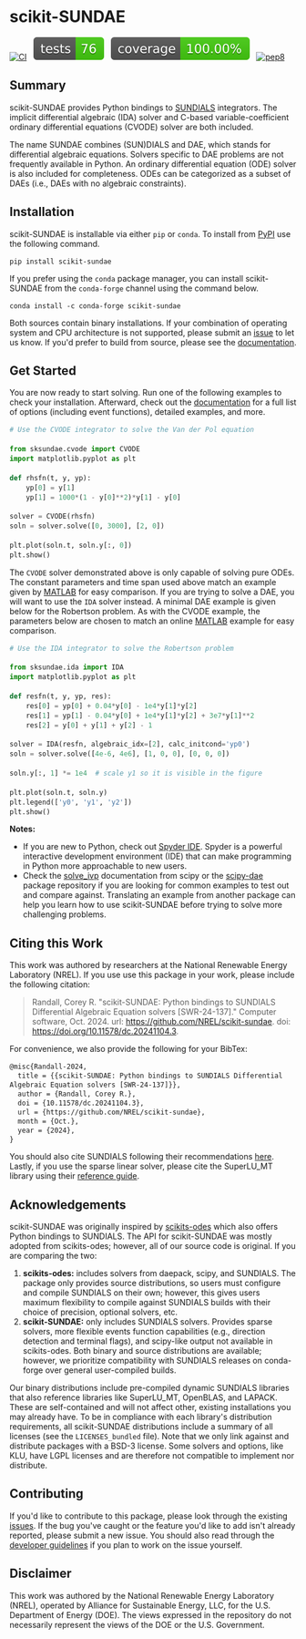 <!-- <img alt='Logo' style='width: 75%; min-width: 250px; max-width: 500px;'
 src='https://github.com/NREL/scikit-sundae/blob/main/images/readme_logo.png?raw=true'/> -->

 # scikit-SUNDAE

[![CI][ci-b]][ci-l] &nbsp;
![tests][test-b] &nbsp;
![coverage][cov-b] &nbsp;
[![pep8][pep-b]][pep-l]

[ci-b]: https://github.com/NREL/scikit-sundae/actions/workflows/ci.yml/badge.svg
[ci-l]: https://github.com/NREL/scikit-sundae/actions/workflows/ci.yml

[test-b]: https://github.com/NREL/scikit-sundae/blob/main/images/tests.svg?raw=true
[cov-b]: https://github.com/NREL/scikit-sundae/blob/main/images/coverage.svg?raw=true

[pep-b]: https://img.shields.io/badge/code%20style-pep8-orange.svg
[pep-l]: https://www.python.org/dev/peps/pep-0008

## Summary
scikit-SUNDAE provides Python bindings to [SUNDIALS](https://sundials.readthedocs.io/) integrators. The implicit differential algebraic (IDA) solver and C-based variable-coefficient ordinary differential equations (CVODE) solver are both included.

The name SUNDAE combines (SUN)DIALS and DAE, which stands for differential algebraic equations. Solvers specific to DAE problems are not frequently available in Python. An ordinary differential equation (ODE) solver is also included for completeness. ODEs can be categorized as a subset of DAEs (i.e., DAEs with no algebraic constraints).

## Installation
scikit-SUNDAE is installable via either `pip` or `conda`. To install from [PyPI](https://pypi.org/project/scikit-sundae/) use the following command.

```
pip install scikit-sundae
```

If you prefer using the `conda` package manager, you can install scikit-SUNDAE from the `conda-forge` channel using the command below.

```
conda install -c conda-forge scikit-sundae
```

Both sources contain binary installations. If your combination of operating system and CPU architecture is not supported, please submit an [issue](https://github.com/NREL/scikit-sundae/issues/) to let us know. If you'd prefer to build from source, please see the [documentation](https://scikit-sundae.readthedocs.io/en/latest/user_guide/installation.html).

## Get Started
You are now ready to start solving. Run one of the following examples to check your installation. Afterward, check out the [documentation](https://scikit-sundae.readthedocs.io/) for a full list of options (including event functions), detailed examples, and more.

```python
# Use the CVODE integrator to solve the Van der Pol equation

from sksundae.cvode import CVODE
import matplotlib.pyplot as plt

def rhsfn(t, y, yp):
    yp[0] = y[1]
    yp[1] = 1000*(1 - y[0]**2)*y[1] - y[0]

solver = CVODE(rhsfn)
soln = solver.solve([0, 3000], [2, 0])

plt.plot(soln.t, soln.y[:, 0])
plt.show()
```

The `CVODE` solver demonstrated above is only capable of solving pure ODEs. The constant parameters and time span used above match an example given by [MATLAB](https://www.mathworks.com/help/matlab/ref/ode15s.html) for easy comparison. If you are trying to solve a DAE, you will want to use the `IDA` solver instead. A minimal DAE example is given below for the Robertson problem. As with the CVODE example, the parameters below are chosen to match an online [MATLAB](https://www.mathworks.com/help/matlab/ref/ode15s.html) example for easy comparison.

```python
# Use the IDA integrator to solve the Robertson problem

from sksundae.ida import IDA
import matplotlib.pyplot as plt

def resfn(t, y, yp, res):
    res[0] = yp[0] + 0.04*y[0] - 1e4*y[1]*y[2]
    res[1] = yp[1] - 0.04*y[0] + 1e4*y[1]*y[2] + 3e7*y[1]**2
    res[2] = y[0] + y[1] + y[2] - 1

solver = IDA(resfn, algebraic_idx=[2], calc_initcond='yp0')
soln = solver.solve([4e-6, 4e6], [1, 0, 0], [0, 0, 0])

soln.y[:, 1] *= 1e4  # scale y1 so it is visible in the figure

plt.plot(soln.t, soln.y)
plt.legend(['y0', 'y1', 'y2'])
plt.show()
```

**Notes:**
* If you are new to Python, check out [Spyder IDE](https://www.spyder-ide.org/). Spyder is a powerful interactive development environment (IDE) that can make programming in Python more approachable to new users.
* Check the [solve_ivp](https://docs.scipy.org/doc/scipy/reference/generated/scipy.integrate.solve_ivp.html) documentation from scipy or the [scipy-dae](https://pypi.org/project/scipy-dae/) package repository if you are looking for common examples to test out and compare against. Translating an example from another package can help you learn how to use scikit-SUNDAE before trying to solve more challenging problems.

## Citing this Work
This work was authored by researchers at the National Renewable Energy Laboratory (NREL). If you use use this package in your work, please include the following citation:

> Randall, Corey R. "scikit-SUNDAE: Python bindings to SUNDIALS Differential Algebraic Equation solvers [SWR-24-137]." Computer software, Oct. 2024. url: https://github.com/NREL/scikit-sundae. doi: https://doi.org/10.11578/dc.20241104.3.

For convenience, we also provide the following for your BibTex:

```
@misc{Randall-2024,
  title = {{scikit-SUNDAE: Python bindings to SUNDIALS Differential Algebraic Equation solvers [SWR-24-137]}},
  author = {Randall, Corey R.},
  doi = {10.11578/dc.20241104.3},
  url = {https://github.com/NREL/scikit-sundae},
  month = {Oct.},
  year = {2024},
}
```

You should also cite SUNDIALS following their recommendations [here](https://computing.llnl.gov/projects/sundials/publications). Lastly, if you use the sparse linear solver, please cite the SuperLU_MT library using their [reference guide](https://portal.nersc.gov/project/sparse/superlu/referencing.html).

## Acknowledgements
scikit-SUNDAE was originally inspired by [scikits-odes](https://scikits-odes.readthedocs.io/) which also offers Python bindings to SUNDIALS. The API for scikit-SUNDAE was mostly adopted from scikits-odes; however, all of our source code is original. If you are comparing the two:

1. **scikits-odes:** includes solvers from daepack, scipy, and SUNDIALS. The package only provides source distributions, so users must configure and compile SUNDIALS on their own; however, this gives users maximum flexibility to compile against SUNDIALS builds with their choice of precision, optional solvers, etc.
2. **scikit-SUNDAE:** only includes SUNDIALS solvers. Provides sparse solvers, more flexible events function capabilities (e.g., direction detection and terminal flags), and scipy-like output not available in scikits-odes. Both binary and source distributions are available; however, we prioritize compatibility with SUNDIALS releases on conda-forge over general user-compiled builds.

Our binary distributions include pre-compiled dynamic SUNDIALS libraries that also reference libraries like SuperLU_MT, OpenBLAS, and LAPACK. These are self-contained and will not affect other, existing installations you may already have. To be in compliance with each library's distribution requirements, all scikit-SUNDAE distributions include a summary of all licenses (see the `LICENSES_bundled` file). Note that we only link against and distribute packages with a BSD-3 license. Some solvers and options, like KLU, have LGPL licenses and are therefore not compatible to implement nor distribute.

## Contributing
If you'd like to contribute to this package, please look through the existing [issues](https://github.com/NREL/scikit-sundae/issues). If the bug you've caught or the feature you'd like to add isn't already reported, please submit a new issue. You should also read through the [developer guidelines](https://scikit-sundae.readthedocs.io/en/latest/development/) if you plan to work on the issue yourself.

## Disclaimer
This work was authored by the National Renewable Energy Laboratory (NREL), operated by Alliance for Sustainable Energy, LLC, for the U.S. Department of Energy (DOE). The views expressed in the repository do not necessarily represent the views of the DOE or the U.S. Government.